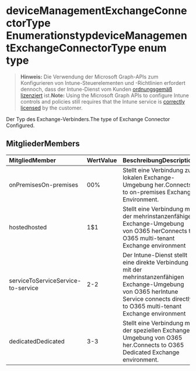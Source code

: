 # <a name="devicemanagementexchangeconnectortype-enum-type"></a><span data-ttu-id="47b5a-101">deviceManagementExchangeConnectorType Enumerationstyp</span><span class="sxs-lookup"><span data-stu-id="47b5a-101">deviceManagementExchangeConnectorType enum type</span></span>

> <span data-ttu-id="47b5a-102">**Hinweis:** Die Verwendung der Microsoft Graph-APIs zum Konfigurieren von Intune-Steuerelementen und -Richtlinien erfordert dennoch, dass der Intune-Dienst vom Kunden [ordnungsgemäß lizenziert](https://go.microsoft.com/fwlink/?linkid=839381) ist.</span><span class="sxs-lookup"><span data-stu-id="47b5a-102">**Note:** Using the Microsoft Graph APIs to configure Intune controls and policies still requires that the Intune service is [correctly licensed](https://go.microsoft.com/fwlink/?linkid=839381) by the customer.</span></span>

<span data-ttu-id="47b5a-103">Der Typ des Exchange-Verbinders.</span><span class="sxs-lookup"><span data-stu-id="47b5a-103">The type of Exchange Connector Configured.</span></span>
## <a name="members"></a><span data-ttu-id="47b5a-104">Mitglieder</span><span class="sxs-lookup"><span data-stu-id="47b5a-104">Members</span></span>
|<span data-ttu-id="47b5a-105">Mitglied</span><span class="sxs-lookup"><span data-stu-id="47b5a-105">Member</span></span>|<span data-ttu-id="47b5a-106">Wert</span><span class="sxs-lookup"><span data-stu-id="47b5a-106">Value</span></span>|<span data-ttu-id="47b5a-107">Beschreibung</span><span class="sxs-lookup"><span data-stu-id="47b5a-107">Description</span></span>|
|:---|:---|:---|
|<span data-ttu-id="47b5a-108">onPremises</span><span class="sxs-lookup"><span data-stu-id="47b5a-108">On-premises</span></span>|<span data-ttu-id="47b5a-109">0</span><span class="sxs-lookup"><span data-stu-id="47b5a-109">0%</span></span>|<span data-ttu-id="47b5a-110">Stellt eine Verbindung zur lokalen Exchange-Umgebung her.</span><span class="sxs-lookup"><span data-stu-id="47b5a-110">Connects to on-premises Exchange Environment.</span></span>|
|<span data-ttu-id="47b5a-111">hosted</span><span class="sxs-lookup"><span data-stu-id="47b5a-111">hosted</span></span>|<span data-ttu-id="47b5a-112">1</span><span class="sxs-lookup"><span data-stu-id="47b5a-112">$1</span></span>|<span data-ttu-id="47b5a-113">Stellt eine Verbindung mit der mehrinstanzenfähigen Exchange-Umgebung von O365 her</span><span class="sxs-lookup"><span data-stu-id="47b5a-113">Connects to O365 multi-tenant Exchange environment</span></span>|
|<span data-ttu-id="47b5a-114">serviceToService</span><span class="sxs-lookup"><span data-stu-id="47b5a-114">Service-to-service</span></span>|<span data-ttu-id="47b5a-115">2</span><span class="sxs-lookup"><span data-stu-id="47b5a-115">-2</span></span>|<span data-ttu-id="47b5a-116">Der Intune-Dienst stellt eine direkte Verbindung mit der mehrinstanzenfähigen Exchange-Umgebung von O365 her</span><span class="sxs-lookup"><span data-stu-id="47b5a-116">Intune Service connects directly to O365 multi-tenant Exchange environment</span></span>|
|<span data-ttu-id="47b5a-117">dedicated</span><span class="sxs-lookup"><span data-stu-id="47b5a-117">Dedicated</span></span>|<span data-ttu-id="47b5a-118">3</span><span class="sxs-lookup"><span data-stu-id="47b5a-118">-3</span></span>|<span data-ttu-id="47b5a-119">Stellt eine Verbindung mit der speziellen Exchange-Umgebung von O365 her.</span><span class="sxs-lookup"><span data-stu-id="47b5a-119">Connects to O365 Dedicated Exchange environment.</span></span>|



